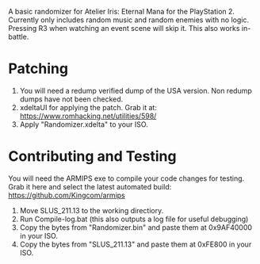 A basic randomizer for Atelier Iris: Eternal Mana for the PlayStation 2. Currently only includes random music and random enemies with no logic. Pressing R3 when watching an event scene will skip it. This also works in-battle.

# Patching
1. You will need a redump verified dump of the USA version. Non redump dumps have not been checked.
2. xdeltaUI for applying the patch. Grab it at: https://www.romhacking.net/utilities/598/
3. Apply "Randomizer.xdelta" to your ISO.

# Contributing and Testing
You will need the ARMIPS exe to compile your code changes for testing. Grab it here and select the latest automated build: https://github.com/Kingcom/armips

1. Move SLUS_211.13 to the working directiory.
2. Run Compile-log.bat (this also outputs a log file for useful debugging)
3. Copy the bytes from "Randomizer.bin" and paste them at 0x9AF40000 in your ISO.
4. Copy the bytes from "SLUS_211.13" and paste them at 0xFE800 in your ISO.
